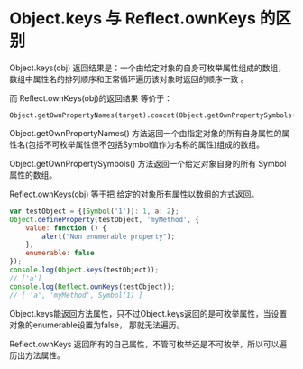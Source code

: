 # Object.keys 与 Reflect.ownKeys 的区别

Object.keys(obj) 返回结果是：一个由给定对象的自身可枚举属性组成的数组，数组中属性名的排列顺序和正常循环遍历该对象时返回的顺序一致 。

而 Reflect.ownKeys(obj)的返回结果 等价于：

```
Object.getOwnPropertyNames(target).concat(Object.getOwnPropertySymbols(target)) 
```

Object.getOwnPropertyNames() 方法返回一个由指定对象的所有自身属性的属性名(包括不可枚举属性但不包括Symbol值作为名称的属性)组成的数组。

Object.getOwnPropertySymbols() 方法返回一个给定对象自身的所有 Symbol 属性的数组。

Reflect.ownKeys(obj) 等于把 给定的对象所有属性以数组的方式返回。

```js
var testObject = {[Symbol('1')]: 1, a: 2}; 
Object.defineProperty(testObject, 'myMethod', { 
    value: function () { 
        alert("Non enumerable property"); 
    }, 
    enumerable: false 
}); 
console.log(Object.keys(testObject)); 
// ['a'] 
console.log(Reflect.ownKeys(testObject)); 
// [ 'a', 'myMethod', Symbol(1) ] 
```

Object.keys能返回方法属性，只不过Object.keys返回的是可枚举属性，当设置对象的enumerable设置为false， 那就无法遍历。 

Reflect.ownKeys 返回所有的自己属性，不管可枚举还是不可枚举，所以可以遍历出方法属性。